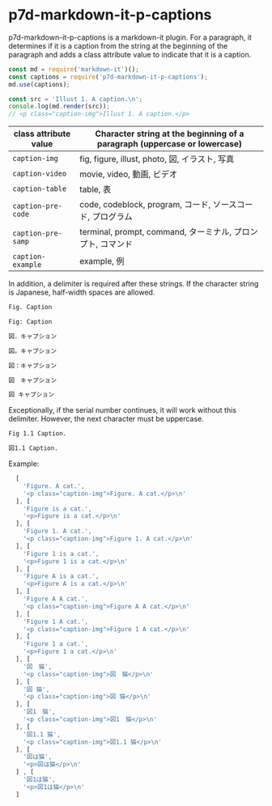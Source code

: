 # p7d-markdown-it-p-captions

p7d-markdown-it-p-captions is a markdown-it plugin. For a paragraph, it determines if it is a caption from the string at the beginning of the paragraph and adds a class attribute value to indicate that it is a caption.

```js
const md = require('markdown-it')();
const captions = require('p7d-markdown-it-p-captions');
md.use(captions);

const src = 'Illust 1. A caption.\n';
console.log(md.render(src));
// <p class="caption-img">Illust 1. A caption.</p>
```

| class attribute value | Character string at the beginning of a paragraph (uppercase or lowercase) |
| ---- | ---- |
| `caption-img` | fig, figure, illust, photo, 図, イラスト, 写真 |
| `caption-video` | movie, video, 動画, ビデオ |
| `caption-table` | table, 表 |
| `caption-pre-code` | code, codeblock, program, コード, ソースコード, プログラム |
| `caption-pre-samp` | terminal, prompt, command, ターミナル, プロンプト, コマンド |
| `caption-example` | example, 例 |

In addition, a delimiter is required after these strings. If the character string is Japanese, half-width spaces are allowed. 

```md
Fig. Caption

Fig: Caption

図．キャプション

図。キャプション

図：キャプション

図　キャプション

図 キャプション
```

Exceptionally, if the serial number continues, it will work without this delimiter. However, the next character must be uppercase.

```md
Fig 1.1 Caption.

図1.1 Caption.
```

Example: 

```js
  [
    'Figure. A cat.',
    '<p class="caption-img">Figure. A cat.</p>\n'
  ], [
    'Figure is a cat.',
    '<p>Figure is a cat.</p>\n'
  ], [
    'Figure 1. A cat.',
    '<p class="caption-img">Figure 1. A cat.</p>\n'
  ], [
    'Figure 1 is a cat.',
    '<p>Figure 1 is a cat.</p>\n'
  ], [
    'Figure A is a cat.',
    '<p>Figure A is a cat.</p>\n'
  ], [
    'Figure A A cat.',
    '<p class="caption-img">Figure A A cat.</p>\n'
  ], [
    'Figure 1 A cat.',
    '<p class="caption-img">Figure 1 A cat.</p>\n'
  ], [
    'Figure 1 a cat.',
    '<p>Figure 1 a cat.</p>\n'
  ], [
    '図　猫',
    '<p class="caption-img">図　猫</p>\n'
  ], [
    '図 猫',
    '<p class="caption-img">図 猫</p>\n'
  ], [
    '図1　猫',
    '<p class="caption-img">図1　猫</p>\n'
  ], [
    '図1.1 猫',
    '<p class="caption-img">図1.1 猫</p>\n'
  ], [
    '図は猫',
    '<p>図は猫</p>\n'
  ] , [
    '図1は猫',
    '<p>図1は猫</p>\n'
  ]
```

